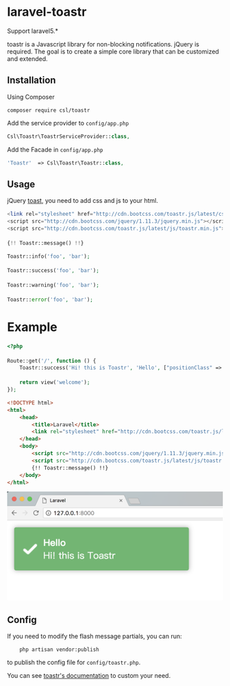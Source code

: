 # laravel-toastr

Support laravel5.* 

toastr is a Javascript library for non-blocking notifications. jQuery is required. The goal is to create a simple core library that can be customized and extended.


## Installation

Using Composer

    composer require csl/toastr

Add the service provider to `config/app.php`

```php
Csl\Toastr\ToastrServiceProvider::class,
```

Add the Facade in `config/app.php`

```php
'Toastr'  => Csl\Toastr\Toastr::class,
```

## Usage

jQuery [toast](https://github.com/CodeSeven/toastr), you need to add css and js to your html.

```php
<link rel="stylesheet" href="http://cdn.bootcss.com/toastr.js/latest/css/toastr.min.css">
<script src="http://cdn.bootcss.com/jquery/1.11.3/jquery.min.js"></script>
<script src="http://cdn.bootcss.com/toastr.js/latest/js/toastr.min.js"></script>

{!! Toastr::message() !!}
```

```php
Toastr::info('foo', 'bar');

Toastr::success('foo', 'bar');

Toastr::warning('foo', 'bar');

Toastr::error('foo', 'bar');
```

# Example

```php
<?php

Route::get('/', function () {
    Toastr::success('Hi! this is Toastr', 'Hello', ["positionClass" => "toast-bottom-left"]);

    return view('welcome');
});
```

```html
<!DOCTYPE html>
<html>
    <head>
        <title>Laravel</title>
        <link rel="stylesheet" href="http://cdn.bootcss.com/toastr.js/latest/css/toastr.min.css">
    </head>
    <body>
        <script src="http://cdn.bootcss.com/jquery/1.11.3/jquery.min.js"></script>
        <script src="http://cdn.bootcss.com/toastr.js/latest/js/toastr.min.js"></script>
        {!! Toastr::message() !!}
    </body>
</html>
```

![](https://github.com/wl496928838/laravel-toastr/blob/master/pic.png?raw=true)

## Config

If you need to modify the flash message partials, you can run:

```
    php artisan vendor:publish
```

to publish the config file for `config/toastr.php`.

You can see [toastr's documentation](http://codeseven.github.io/toastr/demo.html) to custom your need.
